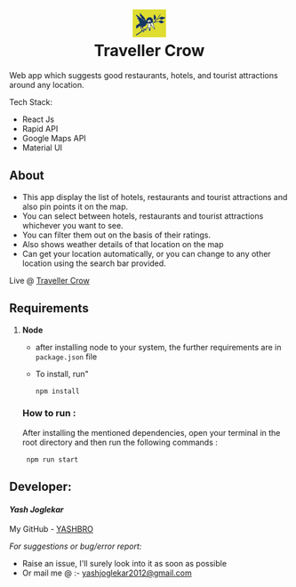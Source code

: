 <h1 align="center">
<img src='./public/TravellerCrow.jpg' height='50px' />
<br/>
Traveller Crow</h1>


Web app which suggests good restaurants, hotels, and tourist attractions around any location.

Tech Stack:
- React Js
- Rapid API
- Google Maps API 
- Material UI

## About

- This app display the list of hotels, restaurants and tourist attractions and also pin points it on the map.
- You can select between hotels, restaurants and tourist attractions whichever you want to see.
- You can filter them out on the basis of their ratings.
- Also shows weather details of that location on the map
- Can get your location automatically, or you can change to any other location using the search bar provided.

Live @ [Traveller Crow](https://teal-caramel-6b5747.netlify.app/)

## Requirements

1. **Node**

    -   after installing node to your system, the further requirements are in `package.json` file
    -   To install, run"
                
            npm install    

    ### How to run :

    After installing the mentioned dependencies, open your terminal in the root directory and then run the following commands :

        npm run start


## Developer:

#### _Yash Joglekar_

My GitHub - [YASHBRO](https://github.com/YASHBRO/ "Contact me here")

_For suggestions or bug/error report:_

-   Raise an issue, I'll surely look into it as soon as possible
-   Or mail me @ :- [yashjoglekar2012@gmail.com](https://mail.google.com/mail/u/0/?fs=1&to=yashjoglekar1220@gmail.com&su=Issue+with+Traveller+Crow+repository&body=Write+your+issues+here:%0A "Click to send an email")
